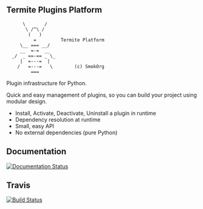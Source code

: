 Termite Plugins Platform
---------------------

```
      \       /
       \ /^\ /
        (   )  
          =         Termite Platform
     \__ === __/         
     __  =-=  __
  _/  _ ==-== _ \_
     |  =---=  |
    /   =---=   \        (c) SmokOrg
         ===
```


Plugin infrastructure for Python.

Quick and easy management of plugins, so you can build your project using modular design.

  * Install, Activate, Deactivate, Uninstall a plugin in runtime
  * Dependency resolution at runtime
  * Small, easy API
  * No external dependencies (pure Python)

Documentation
-------------

[![Documentation Status](https://readthedocs.org/projects/termite-platform/badge/?version=latest)](https://readthedocs.org/projects/termite-platform/?badge=latest)


Travis
------

[![Build Status](https://travis-ci.org/smokorg/termite-platform.svg?branch=master)](https://travis-ci.org/smokorg/termite-platform)

